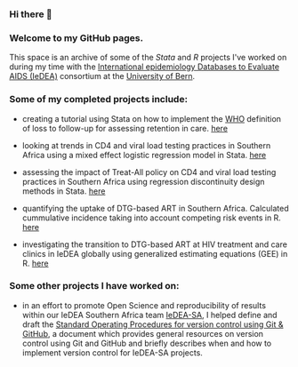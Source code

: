 ### Hi there 👋

### Welcome to my GitHub pages.

This space is an archive of some of the *Stata* and *R* projects I've worked on during my time with the [International epidemiology Databases to Evaluate AIDS (IeDEA)](https://www.iedea.org) consortium at the [University of Bern](https://www.ispm.unibe.ch/). 


### Some of my completed projects include: 

- creating a tutorial using Stata on how to implement the [WHO](http://who.int) definition of loss to follow-up for assessing retention in care. [here](https://github.com/bethrahn128/Tutorial-define-LTFU)

- looking at trends in CD4 and viral load testing practices in Southern Africa using a mixed effect logistic regression model in Stata. [here](https://github.com/bethrahn128/Trends-CD4-VL)

- assessing the impact of Treat-All policy on CD4 and viral load testing practices in Southern Africa using regression discontinuity design methods in Stata. [here](https://github.com/bethrahn128/TreatAll-CD4-VL)

- quantifying the uptake of DTG-based ART in Southern Africa. Calculated cummulative incidence taking into account competing risk events in R. [here](https://github.com/bethrahn128/DTG-uptake)

- investigating the transition to DTG-based ART at HIV treatment and care clinics in IeDEA globally using generalized estimating equations (GEE) in R. [here](https://github.com/bethrahn128/DTG-site-transition)


### Some other projects I have worked on:

- in an effort to promote Open Science and reproducibility of results within our IeDEA Southern Africa team [IeDEA-SA](https://github.com/IeDEA-SA/WG-open-science), I helped define and draft the [Standard Operating Procedures for version control using Git & GitHub](https://github.com/IeDEA-SA/WG-open-science/blob/main/git-github/SOP.md), a document which provides general resources on version control using Git and GitHub and briefly describes when and how to implement version control for IeDEA-SA projects.
